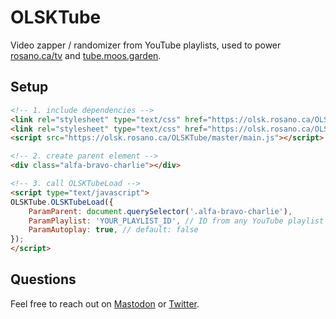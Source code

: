 # OLSKTube

Video zapper / randomizer from YouTube playlists, used to power [rosano.ca/tv](https://rosano.ca/tv) and [tube.moos.garden](https://tube.moos.garden).

## Setup

```html
<!-- 1. include dependencies -->
<link rel="stylesheet" type="text/css" href="https://olsk.rosano.ca/OLSKDecor/master/ui-style.css">
<link rel="stylesheet" type="text/css" href="https://olsk.rosano.ca/OLSKTube/master/ui-style.css">
<script src="https://olsk.rosano.ca/OLSKTube/master/main.js"></script>

<!-- 2. create parent element -->
<div class="alfa-bravo-charlie"></div>

<!-- 3. call OLSKTubeLoad -->
<script type="text/javascript">
OLSKTube.OLSKTubeLoad({
	ParamParent: document.querySelector('.alfa-bravo-charlie'),
	ParamPlaylist: 'YOUR_PLAYLIST_ID', // ID from any YouTube playlist URL starting with https://www.youtube.com/playlist?list=…
	ParamAutoplay: true, // default: false
});
</script>
```

## Questions

Feel free to reach out on [Mastodon](https://rosano.ca/mastodon) or [Twitter](https://rosano.ca/twitter).
